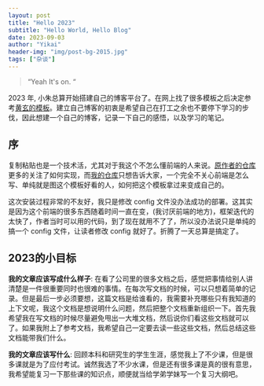 ```yaml
---
layout: post
title: "Hello 2023"
subtitle: "Hello World, Hello Blog"
date: 2023-09-03
author: "Yikai"
header-img: "img/post-bg-2015.jpg"
tags: ["杂谈"]
---
```


> “Yeah It's on. “

2023 年, 小朱总算开始搭建自己的博客平台了。在网上找了很多模板之后决定参考[黄玄的模板](https://github.com/Huxpro/huxpro.github.io)。建立自己博客的初衷是希望自己在打工之余也不要停下学习的步伐，因此想建一个自己的博客，记录一下自己的感悟，以及学习的笔记。

<!-- <p id = "introduction"></p> -->

## 序

复制粘贴也是一个技术活，尤其对于我这个不怎么懂前端的人来说。[原作者的仓库](https://github.com/Huxpro/huxpro.github.io)更多的关注了如何实现，而[我的仓库](https://github.com/zyksir/zyksir.github.io)只想告诉大家，一个完全不关心前端是怎么写、单纯就是图这个模板好看的人，如何把这个模板拿过来变成自己的。

这次安装过程非常的不友好，我只是修改 config 文件没办法成功的部署。这其实是因为这个前端的很多东西随着时间一直在变，(我讨厌前端的地方)，框架迭代的太快了，作者当时可以用的代码，到了现在就用不了了，所以没办法说只是单纯的搞一个 config 文件，让读者修改 config 就好了。折腾了一天总算是搞定了。


## 2023的小目标

**我的文章应该写成什么样子**: 在看了公司里的很多文档之后，感觉把事情给别人讲清楚是一件很重要同时也很难的事情。在每次写文档的时候，可以只想着简单的记录。但是最后一步必须要想，这篇文档是给谁看的，我需要补充哪些只有我知道的上下文呢，我这个文档是想说明什么问题，然后把整个文档重新组织一下。首先我希望我在写文档的时候尽量避免甩出一大堆文档，然后说你们看这些文档就可以了。如果我附上了参考文档，我希望自己一定要去读一些这些文档，然后总结这些文档能带我们什么。


**我的文章应该写什么**: 回顾本科和研究生的学生生涯，感觉我上了不少课，但是很多课就是为了应付考试。诚然我选了不少水课，但是还有很多课是真的很有意思，我希望能复习一下那些课的知识点，顺便就当给学弟学妹写一个复习大纲吧。
